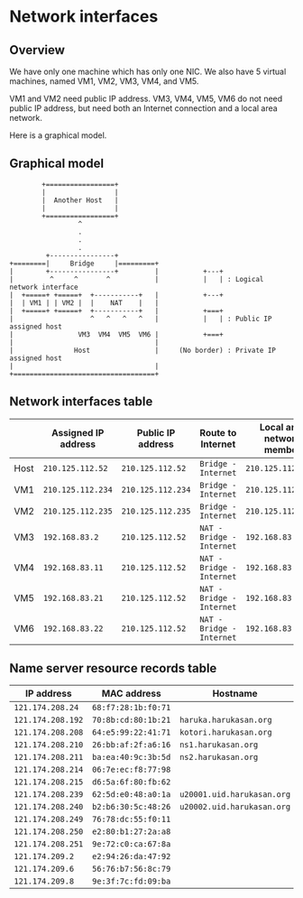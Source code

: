 Network interfaces
===

Overview
---

We have only one machine which has only one NIC. We also have 5 virtual
machines, named VM1, VM2, VM3, VM4, and VM5.


VM1 and VM2 need public IP address. VM3, VM4, VM5, VM6 do not need
public IP address, but need both an Internet connection and a local area
network.


Here is a graphical model.


Graphical model
---

            +=================+
            |                 |
            |  Another Host   |
            |                 |
            +=================+
                     ^
                     .
                     .
                     .
             +----------------+
    +========|     Bridge     |=========+
    |        +----------------+         |           +---+
    |         ^     ^       ^           |           |   | : Logical network interface
    |  +=====+ +=====+  +-----------+   |           +---+
    |  | VM1 | | VM2 |  |    NAT    |   |
    |  +=====+ +=====+  +-----------+   |           +===+
    |                   ^   ^   ^   ^   |           |   | : Public IP assigned host
    |                VM3  VM4  VM5  VM6 |           +===+
    |                                   |
    |               Host                |     (No border) : Private IP assigned host
    |                                   |
    +===================================+


Network interfaces table
---

|           | Assigned IP address   | Public IP address     | Route to Internet             | Local area network member     |
| ---       | ---                   | ---                   | ---                           | ---                           |
| Host      | `210.125.112.52`      | `210.125.112.52`      | `Bridge - Internet`           | `210.125.112.0/24`            |
| VM1       | `210.125.112.234`     | `210.125.112.234`     | `Bridge - Internet`           | `210.125.112.0/24`            |
| VM2       | `210.125.112.235`     | `210.125.112.235`     | `Bridge - Internet`           | `210.125.112.0/24`            |
| VM3       | `192.168.83.2`        | `210.125.112.52`      | `NAT - Bridge - Internet`     | `192.168.83.0/24`             |
| VM4       | `192.168.83.11`       | `210.125.112.52`      | `NAT - Bridge - Internet`     | `192.168.83.0/24`             |
| VM5       | `192.168.83.21`       | `210.125.112.52`      | `NAT - Bridge - Internet`     | `192.168.83.0/24`             |
| VM6       | `192.168.83.22`       | `210.125.112.52`      | `NAT - Bridge - Internet`     | `192.168.83.0/24`             |


Name server resource records table
---

| IP address        | MAC address           | Hostname                      |
| ---               | ---                   | ---                           |
| `121.174.208.24`  | `68:f7:28:1b:f0:71`   |                               |
| `121.174.208.192` | `70:8b:cd:80:1b:21`   | `haruka.harukasan.org`        |
| `121.174.208.208` | `64:e5:99:22:41:71`   | `kotori.harukasan.org`        |
| `121.174.208.210` | `26:bb:af:2f:a6:16`   | `ns1.harukasan.org`           |
| `121.174.208.211` | `ba:ea:40:9c:3b:5d`   | `ns2.harukasan.org`           |
| `121.174.208.214` | `06:7e:ec:f8:77:98`   |                               |
| `121.174.208.215` | `d6:5a:6f:80:fb:62`   |                               |
| `121.174.208.239` | `62:5d:e0:48:a0:1a`   | `u20001.uid.harukasan.org`    |
| `121.174.208.240` | `b2:b6:30:5c:48:26`   | `u20002.uid.harukasan.org`    |
| `121.174.208.249` | `76:78:dc:55:f0:11`   |                               |
| `121.174.208.250` | `e2:80:b1:27:2a:a8`   |                               |
| `121.174.208.251` | `9e:72:c0:ca:67:8a`   |                               |
| `121.174.209.2`   | `e2:94:26:da:47:92`   |                               |
| `121.174.209.6`   | `56:76:b7:56:8c:79`   |                               |
| `121.174.209.8`   | `9e:3f:7c:fd:09:ba`   |                               |
